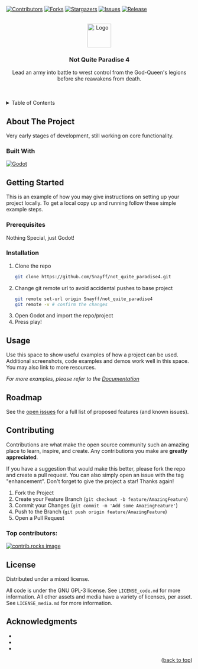 <!-- readme template provided by xxx -->
<!-- Improved compatibility of back to top link: See: https://github.com/othneildrew/Best-README-Template/pull/73 -->
<a id="readme-top"></a>


<!-- PROJECT SHIELDS -->
<!--
*** I'm using markdown "reference style" links for readability.
*** Reference links are enclosed in brackets [ ] instead of parentheses ( ).
*** See the bottom of this document for the declaration of the reference variables
*** for contributors-url, forks-url, etc. This is an optional, concise syntax you may use.
*** https://www.markdownguide.org/basic-syntax/#reference-style-links
-->

[![Contributors][contributors-shield]][contributors-url]
[![Forks][forks-shield]][forks-url]
[![Stargazers][stars-shield]][stars-url]
[![Issues][issues-shield]][issues-url]
[![Release][release-shield]][release-url]

<!-- PROJECT LOGO -->
<br />
<div align="center">
  <a href="https://github.com/Snayff/not_quite_paradise4">
    <img src="https://github.com/user-attachments/assets/78001617-062e-4c32-87d1-9bca87d89839" alt="Logo" width="64" height="64">
  </a>

<h3 align="center">Not Quite Paradise 4</h3>

  <p align="center">
    Lead an army into battle to wrest control from the God-Queen's legions before she reawakens from death. 
    <br />
	<br />
	<br />
    <!-- 
	<a href="https://github.com/Snayff/not_quite_paradise4"><strong>Explore the docs »</strong></a>
    <br />
    <br />
    <a href="https://github.com/Snayff/not_quite_paradise4">View Demo</a>
    ·
    <a href="https://github.com/Snayff/not_quite_paradise4/issues/new?labels=bug&template=bug-report---.md">Report Bug</a>
    ·
    <a href="https://github.com/Snayff/not_quite_paradise4/issues/new?labels=enhancement&template=feature-request---.md">Request Feature</a>
	  -->
  </p>
</div>



<!-- TABLE OF CONTENTS -->
<details>
  <summary>Table of Contents</summary>
  <ol>
    <li>
      <a href="#about-the-project">About The Project</a>
      <ul>
        <li><a href="#built-with">Built With</a></li>
      </ul>
    </li>
    <li>
      <a href="#getting-started">Getting Started</a>
      <ul>
        <li><a href="#prerequisites">Prerequisites</a></li>
        <li><a href="#installation">Installation</a></li>
      </ul>
    </li>
    <li><a href="#usage">Usage</a></li>
    <li><a href="#roadmap">Roadmap</a></li>
    <li><a href="#contributing">Contributing</a></li>
    <li><a href="#license">License</a></li>
    <li><a href="#contact">Contact</a></li>
    <li><a href="#acknowledgments">Acknowledgments</a></li>
  </ol>
</details>



<!-- ABOUT THE PROJECT -->
## About The Project

<!-- [![HeadlineScreenshot][headline-screenshot]][headline-screenshot-url] -->



Very early stages of development, still working on core functionality. 



### Built With


[![Godot][godot-shield]][godot-url]



<!-- GETTING STARTED -->
## Getting Started

This is an example of how you may give instructions on setting up your project locally.
To get a local copy up and running follow these simple example steps.

### Prerequisites

Nothing Special, just Godot!

### Installation

1. Clone the repo
   ```sh
   git clone https://github.com/Snayff/not_quite_paradise4.git
   ```
2. Change git remote url to avoid accidental pushes to base project
   ```sh
   git remote set-url origin Snayff/not_quite_paradise4
   git remote -v # confirm the changes
   ```
3. Open Godot and import the repo/project
4. Press play!

<!-- USAGE EXAMPLES -->
## Usage

Use this space to show useful examples of how a project can be used. Additional screenshots, code examples and demos work well in this space. You may also link to more resources.

_For more examples, please refer to the [Documentation](https://example.com)_


<!-- ROADMAP -->
## Roadmap

See the [open issues](https://github.com/Snayff/not_quite_paradise4/issues) for a full list of proposed features (and known issues).


<!-- CONTRIBUTING -->
## Contributing

Contributions are what make the open source community such an amazing place to learn, inspire, and create. Any contributions you make are **greatly appreciated**.

If you have a suggestion that would make this better, please fork the repo and create a pull request. You can also simply open an issue with the tag "enhancement".
Don't forget to give the project a star! Thanks again!

1. Fork the Project
2. Create your Feature Branch (`git checkout -b feature/AmazingFeature`)
3. Commit your Changes (`git commit -m 'Add some AmazingFeature'`)
4. Push to the Branch (`git push origin feature/AmazingFeature`)
5. Open a Pull Request


### Top contributors:

<a href="https://github.com/Snayff/not_quite_paradise4/graphs/contributors">
  <img src="https://contrib.rocks/image?repo=Snayff/not_quite_paradise4" alt="contrib.rocks image" />
</a>


<!-- LICENSE -->
## License

Distributed under a mixed license.


All code is under the GNU GPL-3 license. See `LICENSE_code.md` for more information.
All other assets and media have a variety of licenses, per asset. See `LICENSE_media.md` for more information.


<!-- ACKNOWLEDGMENTS -->
## Acknowledgments

* []()
* []()
* []()

<p align="right">(<a href="#readme-top">back to top</a>)</p>



<!-- MARKDOWN LINKS & IMAGES -->
<!-- https://www.markdownguide.org/basic-syntax/#reference-style-links -->
[release-shield]: https://img.shields.io/github/v/release/Snayff/godot_combat_template?style=for-the-badge
[release-url]: https://github.com/Snayff/not_quite_paradise4/releases
[contributors-shield]: https://img.shields.io/github/contributors/Snayff/not_quite_paradise4.svg?style=for-the-badge
[contributors-url]: https://github.com/Snayff/not_quite_paradise4/graphs/contributors
[forks-shield]: https://img.shields.io/github/forks/Snayff/not_quite_paradise4.svg?style=for-the-badge
[forks-url]: https://github.com/Snayff/not_quite_paradise4/network/members
[stars-shield]: https://img.shields.io/github/stars/Snayff/not_quite_paradise4.svg?style=for-the-badge
[stars-url]: https://github.com/Snayff/not_quite_paradise4/stargazers
[issues-shield]: https://img.shields.io/github/issues/Snayff/not_quite_paradise4.svg?style=for-the-badge
[issues-url]: https://github.com/Snayff/not_quite_paradise4/issues
[license-shield]: https://img.shields.io/github/license/Snayff/not_quite_paradise4.svg?style=for-the-badge
[license-url]: https://github.com/Snayff/not_quite_paradise4/blob/master/LICENSE.md
[headline-screenshot]: https://github.com/user-attachments/assets/78001617-062e-4c32-87d1-9bca87d89839
[headline-screenshot-url]: https://github.com/user-attachments/assets/78001617-062e-4c32-87d1-9bca87d89839
[godot-shield]: https://img.shields.io/badge/Godot-white?style=for-the-badge&logo=godotengine&logoColor=%23478CBF
[godot-url]: https://godotengine.org/
